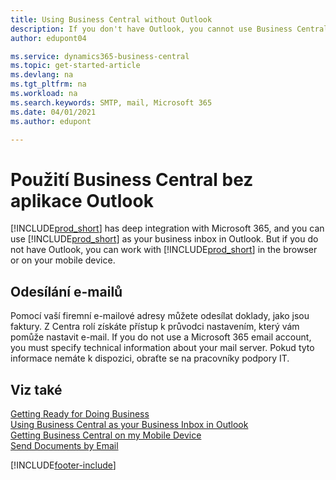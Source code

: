 ```yaml
---
title: Using Business Central without Outlook
description: If you don't have Outlook, you cannot use Business Central as your business inbox in Outlook, but you can work in a browser or on your mobile device.
author: edupont04

ms.service: dynamics365-business-central
ms.topic: get-started-article
ms.devlang: na
ms.tgt_pltfrm: na
ms.workload: na
ms.search.keywords: SMTP, mail, Microsoft 365
ms.date: 04/01/2021
ms.author: edupont

---
```

# Použití Business Central bez aplikace Outlook
[!INCLUDE[prod_short](includes/prod_short.md)] has deep integration with Microsoft 365, and you can use [!INCLUDE[prod_short](includes/prod_short.md)] as your business inbox in Outlook. But if you do not have Outlook, you can work with [!INCLUDE[prod_short](includes/prod_short.md)] in the browser or on your mobile device.

## Odesílání e-mailů
Pomocí vaší firemní e-mailové adresy můžete odesílat doklady, jako jsou faktury. Z Centra rolí získáte přístup k průvodci nastavením, který vám pomůže nastavit e-mail. If you do not use a Microsoft 365 email account, you must specify technical information about your mail server. Pokud tyto informace nemáte k dispozici, obraťte se na pracovníky podpory IT.


## Viz také
[Getting Ready for Doing Business](ui-get-ready-business.md)  
[Using Business Central as your Business Inbox in Outlook](admin-outlook.md)  
[Getting Business Central on my Mobile Device](install-mobile-app.md)  
[Send Documents by Email](ui-how-send-documents-email.md)


[!INCLUDE[footer-include](includes/footer-banner.md)]